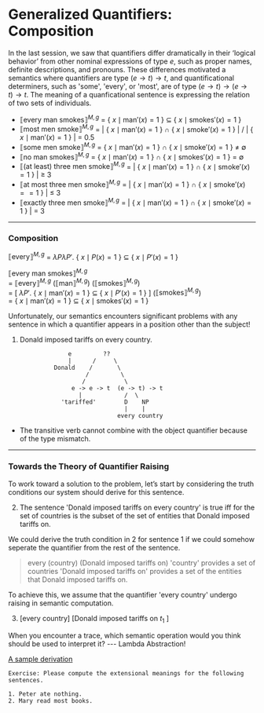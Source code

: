 # Generalized Quantifiers: Composition 

In the last session, we saw that quantifiers differ dramatically in their ‘logical behavior’ from other nominal expressions of type $e$, such as proper names, definite descriptions, and pronouns. These differences motivated a semantics where quantifiers are type $(e \rightarrow t) \rightarrow t$, and quantificational determiners, such as 'some', 'every', or 'most', are of type $(e \rightarrow t) \rightarrow (e \rightarrow t) \rightarrow t$. The meaning of a quanficational sentence is expressing the relation of two sets of individuals. 

- $⟦\text{every man smokes}⟧^{M,g}$ = { $x \mid \text{man}'(x) = 1$ } $\subseteq$ { $x \mid \text{smokes}'(x) = 1$ }
- $⟦\text{most men smoke}⟧^{M,g}$ = | { $x \mid \text{man}'(x)= 1$ } $\cap$ { $x \mid \text{smoke}'(x) =1$ } | / | { $x \mid \text{man}'(x) = 1$ } | = 0.5
- $⟦\text{some men smoke}⟧^{M,g}$ = { $x \mid \text{man}'(x) = 1$ } $\cap$ { $x \mid \text{smoke}'(x) = 1$ } $\neq$ $\emptyset$
- $⟦\text{no man smokes}⟧^{M,g}$ = { $x \mid \text{man}'(x) = 1$ } $\cap$ { $x \mid \text{smokes}'(x) = 1$ } = $\emptyset$
- $⟦\text{(at least) three men smoke}⟧^{M,g}$ = | { $x \mid \text{man}'(x) = 1$ } $\cap$ { $x \mid \text{smoke}'(x) = 1$ } | $\geq$ 3
- $⟦\text{at most three men smoke}⟧^{M,g}$ = | { $x \mid \text{man}'(x) = 1$ } $\cap$ { $x \mid \text{smoke}'(x)= =1$ } | $\leq$ 3
- $⟦\text{exactly three men smoke}⟧^{M,g}$ = | { $x \mid \text{man}'(x) = 1$ } $\cap$ { $x \mid \text{smoke}'(x) = 1$ } | = 3

--- 

### Composition 

$⟦\text{every}⟧^{M,g}$ = $\lambda P \lambda P'$. { $x \mid P(x) = 1$ } $\subseteq$ { $x \mid P'(x) = 1$ }

$⟦\text{every man smokes}⟧^{M,g}$ <br>
= $⟦\text{every}⟧^{M,g}$ ($⟦\text{man}⟧^{M,g}$) ($⟦\text{smokes}⟧^{M,g}$) <br>
= [ $\lambda P'$. { $x \mid \text{man}'(x) = 1$ } $\subseteq$ { $x \mid P'(x) = 1$ } ] ($⟦\text{smokes}⟧^{M,g}$) <br>
= { $x \mid \text{man}'(x) = 1$ } $\subseteq$ { $x \mid \text{smokes}'(x) = 1$ } 

Unfortunately, our semantics encounters significant problems with any sentence in which a quantifier appears in a position other than the subject!

1. Donald imposed tariffs on every country. 

```                 
                 e         ??
                 |      /     \
             Donald    /       \
                      /         \
                     /           \
                  e -> e -> t  (e -> t) -> t
                    |            /  \
               'tariffed'        D    NP
                                 |    |
                               every country

```

- The transitive verb cannot combine with the object quantifier because of the type mismatch.

--- 

### Towards the Theory of Quantifier Raising 

To work toward a solution to the problem, let’s start by considering the truth conditions our system should derive for this sentence.

2. The sentence 'Donald imposed tariffs on every country' is true iff for the set of countries is the subset of the set of entities that Donald imposed tariffs on.

We could derive the truth condition in 2 for sentence 1 if we could somehow seperate the quantifier from the rest of the sentence. 

> every (country) (Donald imposed tariffs on) 
> 'country' provides a set of countries
> 'Donald imposed tariffs on' provides a set of the entities that Donald imposed tariffs on.

To achieve this, we assume that the quantifier 'every country' undergo raising in semantic computation. 

3. [every country] [Donald imposed tariffs on $t_1$ ]

When you encounter a trace, which semantic operation would you think should be used to interpret it? --- Lambda Abstraction! 

[A sample derivation](https://github.com/haozeli-ling/Semantic-Analysis/blob/main/Quantifier_Raising.pdf)

```
Exercise: Please compute the extensional meanings for the following sentences.

1. Peter ate nothing.
2. Mary read most books. 
``` 
